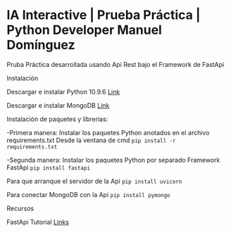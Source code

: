 # IA Interactive | Prueba Práctica | Python Developer Manuel Domínguez

Pruba Práctica desarrollada usando Api Rest bajo el Framework de FastApi 

Instalación

Descargar e instalar Python 10.9.6 [Link](https://www.python.org/downloads/release/python-3109/)

Descargar e instalar MongoDB [Link](https://www.mongodb.com/try/download/community)

Instalación de paquetes y librerias:

-Primera manera: Instalar los paquetes Python anotados en el archivo requirements.txt
Desde la ventana de cmd
`pip install -r requirements.txt`

-Segunda manera: Instalar los paquetes Python por separado 
Framework FastApi
`pip install fastapi`

Para que arranque el servidor de la Api
`pip install uvicorn`

Para conectar MongoDB con la Api
`pip install pymongo`


Recursos

FastApi Tutorial [Links](https://fastapi.tiangolo.com/tutorial/)


